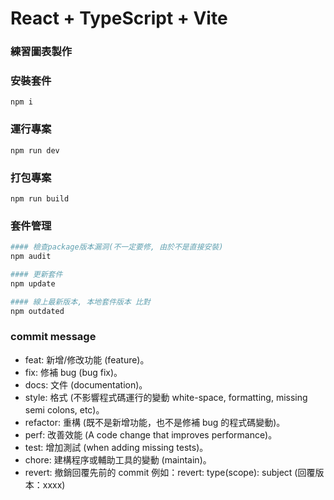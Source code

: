 # React + TypeScript + Vite

### 練習圖表製作

### 安裝套件
```
npm i
```

### 運行專案
```
npm run dev
```

### 打包專案
```
npm run build
```

### 套件管理
```sh
#### 檢查package版本漏洞(不一定要修, 由於不是直接安裝)
npm audit

#### 更新套件
npm update

#### 線上最新版本, 本地套件版本 比對
npm outdated
```

### commit message
* feat: 新增/修改功能 (feature)。
* fix: 修補 bug (bug fix)。
* docs: 文件 (documentation)。
* style: 格式 (不影響程式碼運行的變動 white-space, formatting, missing semi colons, etc)。
* refactor: 重構 (既不是新增功能，也不是修補 bug 的程式碼變動)。
* perf: 改善效能 (A code change that improves performance)。
* test: 增加測試 (when adding missing tests)。
* chore: 建構程序或輔助工具的變動 (maintain)。
* revert: 撤銷回覆先前的 commit 例如：revert: type(scope): subject (回覆版本：xxxx)
